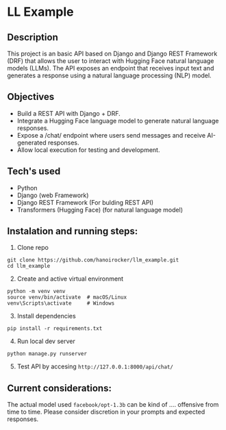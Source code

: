 # LL Example

## Description

This project is an basic API based on Django and Django REST Framework (DRF) that allows the user to interact with Hugging Face natural language models (LLMs). The API exposes an endpoint that receives input text and generates a response using a natural language processing (NLP) model.

## Objectives

- Build a REST API with Django + DRF.
- Integrate a Hugging Face language model to generate natural language responses.
- Expose a /chat/ endpoint where users send messages and receive AI-generated responses.
- Allow local execution for testing and development.

## Tech's used

- Python
- Django (web Framework)
- Django REST Framework (For bulding REST API)
- Transformers (Hugging Face) (for natural language model)

## Instalation and running steps:

1. Clone repo
```
git clone https://github.com/hanoirocker/llm_example.git
cd llm_example
```
2. Create and active virtual environment
```
python -m venv venv
source venv/bin/activate  # macOS/Linux
venv\Scripts\activate     # Windows
```
3. Install dependencies
```
pip install -r requirements.txt
```
4. Run local dev server
```
python manage.py runserver
```
5. Test API by accesing `http://127.0.0.1:8000/api/chat/`

## Current considerations:

The actual model used `facebook/opt-1.3b` can be kind of .... offensive from time to time. Please consider discretion in your prompts and expected responses.
